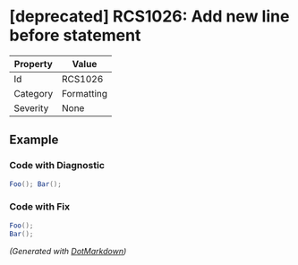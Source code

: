 # \[deprecated\] RCS1026: Add new line before statement

| Property | Value      |
| -------- | ---------- |
| Id       | RCS1026    |
| Category | Formatting |
| Severity | None       |

## Example

### Code with Diagnostic

```csharp
Foo(); Bar();
```

### Code with Fix

```csharp
Foo();
Bar();
```


*\(Generated with [DotMarkdown](http://github.com/JosefPihrt/DotMarkdown)\)*